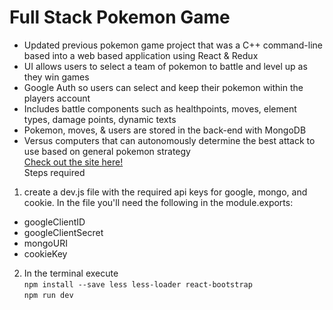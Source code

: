 Full Stack Pokemon Game
===
* Updated previous pokemon game project that was a C++ command-line based into a web based application using React & Redux<br />
* UI allows users to select a team of pokemon to battle and level up as they win games<br />
* Google Auth so users can select and keep their pokemon within the players account<br />
* Includes battle components such as healthpoints, moves, element types, damage points, dynamic texts<br />
* Pokemon, moves, & users are stored in the back-end with MongoDB<br />
* Versus computers that can autonomously determine the best attack to use based on general pokemon strategy<br />
[Check out the site here!](https://whispering-savannah-71164.herokuapp.com/)<br />
Steps required
1. create a dev.js file with the required api keys for google, mongo, and cookie. In the file you'll need the following in the module.exports:<br />
* googleClientID<br />
* googleClientSecret<br />
* mongoURI<br />
* cookieKey<br />
2. In the terminal execute <br />
```npm install --save less less-loader react-bootstrap```<br />
```npm run dev```
